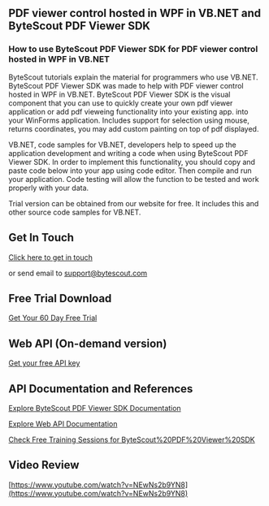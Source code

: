 ## PDF viewer control hosted in WPF in VB.NET and ByteScout PDF Viewer SDK

### How to use ByteScout PDF Viewer SDK for PDF viewer control hosted in WPF in VB.NET

ByteScout tutorials explain the material for programmers who use VB.NET. ByteScout PDF Viewer SDK was made to help with PDF viewer control hosted in WPF in VB.NET. ByteScout PDF Viewer SDK is the visual component that you can use to quickly create your own pdf viewer application or add pdf vieweing functionality into your existing app. into your WinForms application. Includes support for selection using mouse, returns coordinates, you may add custom painting on top of pdf displayed.

VB.NET, code samples for VB.NET, developers help to speed up the application development and writing a code when using ByteScout PDF Viewer SDK. In order to implement this functionality, you should copy and paste code below into your app using code editor. Then compile and run your application. Code testing will allow the function to be tested and work properly with your data.

Trial version can be obtained from our website for free. It includes this and other source code samples for VB.NET.

## Get In Touch

[Click here to get in touch](https://bytescout.zendesk.com/hc/en-us/requests/new?subject=ByteScout%20PDF%20Viewer%20SDK%20Question)

or send email to [support@bytescout.com](mailto:support@bytescout.com?subject=ByteScout%20PDF%20Viewer%20SDK%20Question) 

## Free Trial Download

[Get Your 60 Day Free Trial](https://bytescout.com/download/web-installer?utm_source=github-readme)

## Web API (On-demand version)

[Get your free API key](https://pdf.co/documentation/api?utm_source=github-readme)

## API Documentation and References

[Explore ByteScout PDF Viewer SDK Documentation](https://bytescout.com/documentation/index.html?utm_source=github-readme)

[Explore Web API Documentation](https://pdf.co/documentation/api?utm_source=github-readme)

[Check Free Training Sessions for ByteScout%20PDF%20Viewer%20SDK](https://academy.bytescout.com/)

## Video Review

[https://www.youtube.com/watch?v=NEwNs2b9YN8](https://www.youtube.com/watch?v=NEwNs2b9YN8)